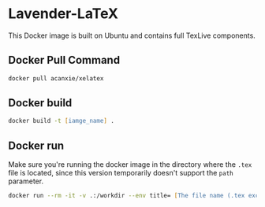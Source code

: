 # Lavender-LaTeX

This Docker image is built on Ubuntu and contains full TexLive components.

## Docker Pull Command

```zsh
docker pull acanxie/xelatex
```

## Docker build

```zsh
docker build -t [iamge_name] .
```

## Docker run

Make sure you're running the docker image in the directory where the `.tex` file is located, since this version temporarily doesn't support the `path` parameter.

```zsh
docker run --rm -it -v .:/workdir --env title= [The file name (.tex excluded)] [container name]
```
